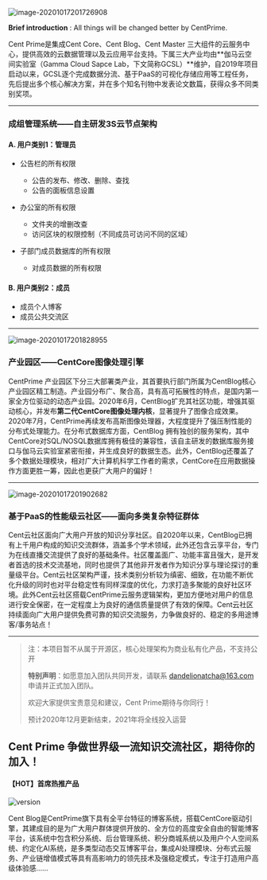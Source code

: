 ![image-20201017201726908](https://tva1.sinaimg.cn/large/007S8ZIlgy1gjslgtao0lj31qg0rsqcz.jpg)

**Brief introduction** : All things will be changed better by CentPrime.

Cent Prime是集成Cent Core、Cent Blog、Cent Master 三大组件的云服务中心，提供高效的云数据管理以及云应用平台支持。下属三大产业均由**伽马云空间实验室（Gamma Cloud Sapce Lab，下文简称GCSL）**维护，自2019年项目启动以来，GCSL逐个完成数据分流、基于PaaS的可视化存储应用等工程任务，先后提出多个核心解决方案，并在多个知名刊物中发表论文数篇，获得众多不同类别奖项。

---

### 成组管理系统——自主研发3S云节点架构

#### A. 用户类别1：管理员

* 公告栏的所有权限
	* 公告的发布、修改、删除、查找
	* 公告的面板信息设置

* 办公室的所有权限
	* 文件夹的增删改查
	* 访问区块的权限控制（不同成员可访问不同的区域）

* 子部门成员数据库的所有权限
	* 对成员数据的所有权限

#### B. 用户类别2：成员

* 成员个人博客
* 成员公共交流区

---

![image-20201017201828955](https://tva1.sinaimg.cn/large/007S8ZIlgy1gjslhv5y60j328w0u0u0x.jpg)

### 产业园区——CentCore图像处理引擎

CentPrime 产业园区下分三大部署类产业，其首要执行部门所属为CentBlog核心产业园区精工制造。产业园分布广、聚合高，具有高可拓展性的特点，是国内第一家全方位驱动的动态产业园。2020年6月，CentBlog扩充其社区功能，增强其驱动核心，并发布<strong>第二代CentCore图像处理内核</strong>，显著提升了图像合成效果。2020年7月，CentPrime再续发布高斯图像处理器，大程度提升了强压制性能的分布式处理能力。在分布式数据库方面，CentBlog 拥有独创的服务架构，其中CentCore对SQL/NOSQL数据库拥有极佳的兼容性，该自主研发的数据库服务接口与伽马云实验室紧密衔接，并生成良好的数据生态。此外，CentBlog还覆盖了多个数据处理模块，相对广大计算机科学工作者的需求，CentCore在应用数据操作方面更胜一筹，因此也更获广大用户的偏好！

---

![image-20201017201902682](https://tva1.sinaimg.cn/large/007S8ZIlgy1gjslifp1j6j32lc0s6hdu.jpg)

### 基于PaaS的性能级云社区——面向多类复杂特征群体

Cent云社区面向广大用户开放的知识分享社区。自2020年以来，CentBlog已拥有上千用户构成的知识交流群体，涵盖多个学术领域，此外还包含云享平台，专门为在线直播交流提供了良好的基础条件。社区覆盖面广、功能丰富且强大，是开发者首选的技术交流基地，同时也提供了其他非开发者作为知识分享与理论探讨的重量级平台。Cent云社区架构严谨，技术类别分析较为缜密、细致，在功能不断优化升级的同时也对平台稳定性有同样深度的优化，力求打造多聚能的良好社区环境。此外Cent云社区搭载CentPrime云服务逻辑架构，更加方便地对用户的信息进行安全保密，在一定程度上为良好的通信质量提供了有效的保障。Cent云社区持续面向广大用户提供免费可靠的知识交流服务，力争做良好的、稳定的多用途博客/事务站点！

---

> 注：本项目暂不从属于开源区，核心处理架构为商业私有化产品，不支持公开
>
> **特别声明**：如愿意加入团队共同开发，请联系 dandelionatcha@163.com 申请并正式加入团队。
>
> 欢迎大家提供宝贵意见和建议，Cent Prime期待与你同行！
>
> 预计2020年12月更新结束，2021年将全线投入运营

## Cent Prime 争做世界级一流知识交流社区，期待你的加入！





#### 【HOT】首席热推产品

![version](http://m.qpic.cn/psc?/V14FkLhe2GdfHf/ruAMsa53pVQWN7FLK88i5heoCmoeY0BFJSnGoT.B7O.uZI*qiN2ab67YyaOyqvplDKTWWFG3FAD7S2vmW9AC6pbiQzF*a.jAs0EImXXftLg!/b&bo=HAYyAwAAAAADBwk!&rf=viewer_4)

Cent Blog是CentPrime旗下具有全平台特征的博客系统，搭载CentCore驱动引擎，其建成目的是为广大用户群体提供开放的、全方位的高度安全自由的智能博客平台，该系统中包含积分系统、后台管理系统、积分商城系统以及用户个人空间系统、约定化AI系统，是多类型动态交互博客平台，集成AI处理模块、分布式云服务、产业链增值模式等具有高影响力的领先技术及强稳定模式，专注于打造用户高级体验感……

